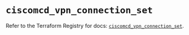 # `ciscomcd_vpn_connection_set`

Refer to the Terraform Registry for docs: [`ciscomcd_vpn_connection_set`](https://registry.terraform.io/providers/ciscodevnet/ciscomcd/25.9.1/docs/resources/vpn_connection_set).
